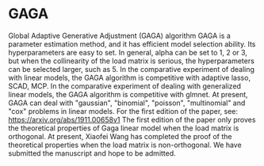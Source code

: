 # GAGA
Global Adaptive Generative Adjustment  (GAGA) algorithm
GAGA is a parameter estimation method, and it has efficient model selection ability. Its hyperparameters are easy to set. In general, alpha can be set to 1, 2 or 3, but when the collinearity of the load matrix is serious, the hyperparameters can be selected larger, such as 5. In the comparative experiment of dealing with linear models, the GAGA algorithm is competitive with adaptive lasso, SCAD, MCP. In the comparative experiment of dealing with generalized linear models, the GAGA algorithm is competitive with glmnet.
At present, GAGA can deal with "gaussian", "binomial", "poisson", "multinomial" and "cox" problems in linear models.
For the first edition of the paper, see: https://arxiv.org/abs/1911.00658v1
The first edition of the paper only proves the theoretical properties  of Gaga linear model when the load matrix is orthogonal. At present, Xiaofei Wang has completed the proof of the theoretical properties when the load matrix is non-orthogonal. We have submitted the manuscript and hope to be admitted.
                                                                                                                                      
